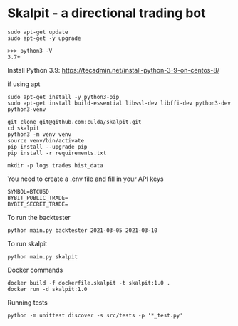 # Skalpit - a directional trading bot

```
sudo apt-get update
sudo apt-get -y upgrade
```
```
>>> python3 -V
3.7+
```
Install Python 3.9:
https://tecadmin.net/install-python-3-9-on-centos-8/

if using apt
```
sudo apt-get install -y python3-pip
sudo apt-get install build-essential libssl-dev libffi-dev python3-dev python3-venv
```
```
git clone git@github.com:culda/skalpit.git
cd skalpit
python3 -m venv venv
source venv/bin/activate
pip install --upgrade pip
pip install -r requirements.txt

mkdir -p logs trades hist_data
```

You need to create a .env file and fill in your API keys
```
SYMBOL=BTCUSD
BYBIT_PUBLIC_TRADE=
BYBIT_SECRET_TRADE=

```

To run the backtester

```
python main.py backtester 2021-03-05 2021-03-10
```

To run skalpit

```
python main.py skalpit
```

Docker commands
```
docker build -f dockerfile.skalpit -t skalpit:1.0 .
docker run -d skalpit:1.0
```

Running tests
```
python -m unittest discover -s src/tests -p '*_test.py'
```